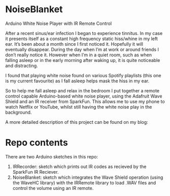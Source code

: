 # NoiseBlanket
Arduino White Noise Player with IR Remote Control

After a recent sinus/ear infection I began to experience tinnitus. In my case it presents itself as a constant high frequency static hiss/whine in my left ear. It’s been about a month since I first noticed it. Hopefully it will eventually disappear. During the day when I’m at work or around friends I don’t really notice it. However when I’m in a quiet room, such as when falling asleep or in the early morning after waking up, it is quite noticeable and distracting.

I found that playing white noise found on various Spotify playlists (this one is my current favourite) as I fall asleep helps mask the hiss in my ear.

So to help me fall asleep and relax in the bedroom I put together a remote control capable Arduino-based white noise player, using the Adafruit Wave Shield and an IR receiver from SparkFun. This allows me to use my phone to watch Netflix or YouTube, whilst still having the white noise play in the background.

A more detailed description of this project can be found on my blog:

# Repo contents

There are two Arduino sketches in this repo:

1. IRRecorder: sketch which prints out IR codes as recieved by the SparkFun IR Reciever.
2. NoiseBlanket: sketch which integrates the Wave Shield operation (using the WaveHC library) with the IRRemote library to load .WAV files and control the volume using an IR remote.

